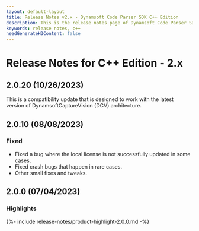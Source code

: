 ```yaml
---
layout: default-layout
title: Release Notes v2.x - Dynamsoft Code Parser SDK C++ Edition
description: This is the release notes page of Dynamsoft Code Parser SDK C++ Edition v2.x.
keywords: release notes, c++
needGenerateH3Content: false
---
```


# Release Notes for C++ Edition - 2.x

## 2.0.20 (10/26/2023)

This is a compatibility update that is designed to work with the latest version of DynamsoftCaptureVision (DCV) architecture.

## 2.0.10 (08/08/2023)

### Fixed

* Fixed a bug where the local license is not successfully updated in some cases.
* Fixed crash bugs that happen in rare cases.
* Other small fixes and tweaks.

## 2.0.0 (07/04/2023)

### Highlights

{%- include release-notes/product-highlight-2.0.0.md -%}

